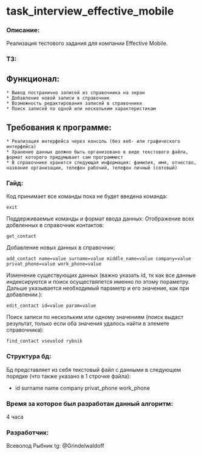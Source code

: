 # task_interview_effective_mobile


### Описание:
Реализация тестового задания для компании Effective Mobile.

### ТЗ:
## Функционал:
    * Вывод постранично записей из справочника на экран
    * Добавление новой записи в справочник
    * Возможность редактирования записей в справочнике
    * Поиск записей по одной или нескольким характеристикам
## Требования к программе:
    * Реализация интерфейса через консоль (без веб- или графического интерфейса)
    * Хранение данных должно быть организовано в виде текстового файла, формат которого придумывает сам программист
    * В справочнике хранится следующая информация: фамилия, имя, отчество, название организации, телефон рабочий, телефон личный (сотовый)

### Гайд:
Код принимает все команды пока не будет введена команда:
```
exit
```
Поддерживаемые команды и формат ввода данных:
Отображение всех добвленных в справочник контактов:
```
get_contact
```
Добавление новых данных в справочник:
```
add_contact name=value surname=value middle_name=value company=value privat_phone=value work_phone=value
```
Изменение существующих данных (важно указать id, тк как все данные индексируются и поиск осуществялется именно по этому пораметру. Дальше указывается необходимый параметр и его значение, как при добавлении.):
```
edit_contact id=value param=value
```
Поиск записи по нескольким или одному значениям (поиск выдаст результат, только если оба значения удалось найти в элемете справочника):
```
find_contact vsevolod rybnik
```

### Структура бд:
Бд представляет из себя текстовый файл с данными в следующем порядке (что также указано в 1 строчке файла):
* id surname name company privat_phone work_phone

### Время за которое был разработан данный алгоритм:
4 часа

### Разработчик:
Всеволод Рыбник tg: @Grindelwaldoff
